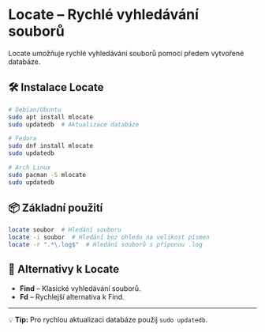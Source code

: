 # Locate – Rychlé vyhledávání souborů

Locate umožňuje rychlé vyhledávání souborů pomocí předem vytvořené databáze.

## 🛠 Instalace Locate
```bash
# Debian/Ubuntu
sudo apt install mlocate
sudo updatedb  # Aktualizace databáze

# Fedora
sudo dnf install mlocate
sudo updatedb

# Arch Linux
sudo pacman -S mlocate
sudo updatedb
```

## 📦 Základní použití
```bash
locate soubor  # Hledání souboru
locate -i soubor  # Hledání bez ohledu na velikost písmen
locate -r ".*\.log$"  # Hledání souborů s příponou .log
```

## 🔄 Alternativy k Locate
- **Find** – Klasické vyhledávání souborů.
- **Fd** – Rychlejší alternativa k Find.

---
💡 **Tip:** Pro rychlou aktualizaci databáze použij `sudo updatedb`.
